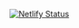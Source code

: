 [![Netlify Status](https://api.netlify.com/api/v1/badges/ccce708a-2151-4035-8acb-643120bcbc08/deploy-status)](https://app.netlify.com/sites/wenura/deploys)

